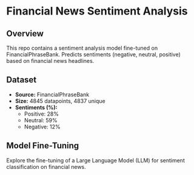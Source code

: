 # Financial News Sentiment Analysis

## Overview
This repo contains a sentiment analysis model fine-tuned on FinancialPhraseBank. Predicts sentiments (negative, neutral, positive) based on financial news headlines.

## Dataset
- **Source:** FinancialPhraseBank
- **Size:** 4845 datapoints, 4837 unique
- **Sentiments (%):**
  - Positive: 28%
  - Neutral: 59%
  - Negative: 12%

## Model Fine-Tuning
Explore the fine-tuning of a Large Language Model (LLM) for sentiment classification on financial news.

